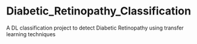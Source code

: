 # Diabetic_Retinopathy_Classification

A DL classification project to detect Diabetic Retinopathy using transfer learning techniques
